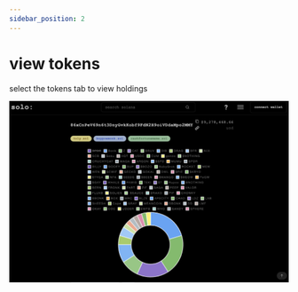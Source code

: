```yaml
---
sidebar_position: 2
---
```


# view tokens

select the tokens tab to view holdings

![tokens](../tutorial-basics/public/3.png)